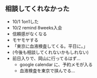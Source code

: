 

## 相談してくれなかった
- 10/1 1on1した
- 10/2 remind 8weeks入会
- 信頼感がなくなる
- モヤモヤする
- 「東京に血液検査してくる。平日に。」
- (今後も相談してくれないかもしれない)
- 前日入りで、岡山に行ってるはず...
  - google calendar に、予約メモが入る
  - 血液検査を東京で挟んでる...









